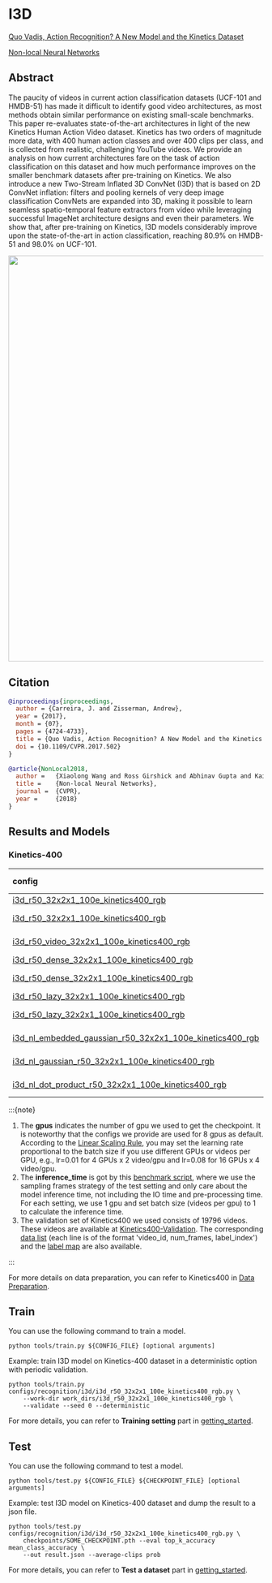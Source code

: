 # I3D

[Quo Vadis, Action Recognition? A New Model and the Kinetics Dataset](https://openaccess.thecvf.com/content_cvpr_2017/html/Carreira_Quo_Vadis_Action_CVPR_2017_paper.html)

[Non-local Neural Networks](https://openaccess.thecvf.com/content_cvpr_2018/html/Wang_Non-Local_Neural_Networks_CVPR_2018_paper.html)

<!-- [ALGORITHM] -->

## Abstract

<!-- [ABSTRACT] -->

The paucity of videos in current action classification datasets (UCF-101 and HMDB-51) has made it difficult to identify good video architectures, as most methods obtain similar performance on existing small-scale benchmarks. This paper re-evaluates state-of-the-art architectures in light of the new Kinetics Human Action Video dataset. Kinetics has two orders of magnitude more data, with 400 human action classes and over 400 clips per class, and is collected from realistic, challenging YouTube videos. We provide an analysis on how current architectures fare on the task of action classification on this dataset and how much performance improves on the smaller benchmark datasets after pre-training on Kinetics. We also introduce a new Two-Stream Inflated 3D ConvNet (I3D) that is based on 2D ConvNet inflation: filters and pooling kernels of very deep image classification ConvNets are expanded into 3D, making it possible to learn seamless spatio-temporal feature extractors from video while leveraging successful ImageNet architecture designs and even their parameters. We show that, after pre-training on Kinetics, I3D models considerably improve upon the state-of-the-art in action classification, reaching 80.9% on HMDB-51 and 98.0% on UCF-101.

<!-- [IMAGE] -->
<div align=center>
<img src="https://user-images.githubusercontent.com/34324155/143043624-1944704a-5d3e-4a3f-b258-1505c49f6092.png" width="800"/>
</div>

## Citation

```BibTeX
@inproceedings{inproceedings,
  author = {Carreira, J. and Zisserman, Andrew},
  year = {2017},
  month = {07},
  pages = {4724-4733},
  title = {Quo Vadis, Action Recognition? A New Model and the Kinetics Dataset},
  doi = {10.1109/CVPR.2017.502}
}
```

<!-- [BACKBONE] -->

```BibTeX
@article{NonLocal2018,
  author =   {Xiaolong Wang and Ross Girshick and Abhinav Gupta and Kaiming He},
  title =    {Non-local Neural Networks},
  journal =  {CVPR},
  year =     {2018}
}
```

## Results and Models

### Kinetics-400

|config | resolution | gpus | backbone |pretrain| top1 acc| top5 acc | inference_time(video/s) | gpu_mem(M)| ckpt | log| json|
|:--|:--:|:--:|:--:|:--:|:--:|:--:|:--:|:--:|:--:|:--:|:--:|
|[i3d_r50_32x2x1_100e_kinetics400_rgb](/configs/recognition/i3d/i3d_r50_32x2x1_100e_kinetics400_rgb.py) |340x256|8| ResNet50|ImageNet |72.68|90.78|1.7 (320x3 frames)| 5170|[ckpt](https://download.openmmlab.com/mmaction/recognition/i3d/i3d_r50_32x2x1_100e_kinetics400_rgb/i3d_r50_32x2x1_100e_kinetics400_rgb_20200614-c25ef9a4.pth) | [log](https://download.openmmlab.com/mmaction/recognition/i3d/i3d_r50_32x2x1_100e_kinetics400_rgb/20200614_060456.log)| [json](https://download.openmmlab.com/mmaction/recognition/i3d/i3d_r50_32x2x1_100e_kinetics400_rgb/20200614_060456.log.json)|
|[i3d_r50_32x2x1_100e_kinetics400_rgb](/configs/recognition/i3d/i3d_r50_32x2x1_100e_kinetics400_rgb.py) |short-side 256|8| ResNet50|ImageNet | 73.27|90.92|x|5170|[ckpt](https://download.openmmlab.com/mmaction/recognition/i3d/i3d_r50_256p_32x2x1_100e_kinetics400_rgb/i3d_r50_256p_32x2x1_100e_kinetics400_rgb_20200801-7d9f44de.pth)|[log](https://download.openmmlab.com/mmaction/recognition/i3d/i3d_r50_256p_32x2x1_100e_kinetics400_rgb/20200725_031555.log)|[json](https://download.openmmlab.com/mmaction/recognition/i3d/i3d_r50_256p_32x2x1_100e_kinetics400_rgb/20200725_031555.log.json)|
|[i3d_r50_video_32x2x1_100e_kinetics400_rgb](/configs/recognition/i3d/i3d_r50_video_32x2x1_100e_kinetics400_rgb.py)|short-side 256p|8| ResNet50 |ImageNet|72.85 |90.75 |x|5170|[ckpt](https://download.openmmlab.com/mmaction/recognition/i3d/i3d_r50_video_32x2x1_100e_kinetics400_rgb/i3d_r50_video_32x2x1_100e_kinetics400_rgb_20200826-e31c6f52.pth)|[log](https://download.openmmlab.com/mmaction/recognition/i3d/i3d_r50_video_32x2x1_100e_kinetics400_rgb/20200706_143014.log)|[json](https://download.openmmlab.com/mmaction/recognition/i3d/i3d_r50_video_32x2x1_100e_kinetics400_rgb/20200706_143014.log.json)|
|[i3d_r50_dense_32x2x1_100e_kinetics400_rgb](/configs/recognition/i3d/i3d_r50_dense_32x2x1_100e_kinetics400_rgb.py) |340x256|8x2| ResNet50| ImageNet|72.77|90.57|1.7 (320x3 frames)| 5170| [ckpt](https://download.openmmlab.com/mmaction/recognition/i3d/i3d_r50_dense_32x2x1_100e_kinetics400_rgb/i3d_r50_dense_32x2x1_100e_kinetics400_rgb_20200616-2bbb4361.pth) | [log](https://download.openmmlab.com/mmaction/recognition/i3d/i3d_r50_dense_32x2x1_100e_kinetics400_rgb/20200616_230011.log)| [json](https://download.openmmlab.com/mmaction/recognition/i3d/i3d_r50_dense_32x2x1_100e_kinetics400_rgb/20200616_230011.log.json)|
|[i3d_r50_dense_32x2x1_100e_kinetics400_rgb](/configs/recognition/i3d/i3d_r50_dense_32x2x1_100e_kinetics400_rgb.py) |short-side 256|8| ResNet50| ImageNet|73.48|91.00|x| 5170| [ckpt](https://download.openmmlab.com/mmaction/recognition/i3d/i3d_r50_dense_256p_32x2x1_100e_kinetics400_rgb/i3d_r50_dense_256p_32x2x1_100e_kinetics400_rgb_20200725-24eb54cc.pth)|[log](https://download.openmmlab.com/mmaction/recognition/i3d/i3d_r50_dense_256p_32x2x1_100e_kinetics400_rgb/20200725_031604.log)|[json](https://download.openmmlab.com/mmaction/recognition/i3d/i3d_r50_dense_256p_32x2x1_100e_kinetics400_rgb/20200725_031604.log.json)|
|[i3d_r50_lazy_32x2x1_100e_kinetics400_rgb](/configs/recognition/i3d/i3d_r50_lazy_32x2x1_100e_kinetics400_rgb.py) |340x256|8| ResNet50 |ImageNet|72.32|90.72|1.8 (320x3 frames)| 5170| [ckpt](https://download.openmmlab.com/mmaction/recognition/i3d/i3d_r50_fast_32x2x1_100e_kinetics400_rgb/i3d_r50_fast_32x2x1_100e_kinetics400_rgb_20200612-000e4d2a.pth) | [log](https://download.openmmlab.com/mmaction/recognition/i3d/i3d_r50_fast_32x2x1_100e_kinetics400_rgb/20200612_233836.log)| [json](https://download.openmmlab.com/mmaction/recognition/i3d/i3d_r50_fast_32x2x1_100e_kinetics400_rgb/20200612_233836.log.json)|
|[i3d_r50_lazy_32x2x1_100e_kinetics400_rgb](/configs/recognition/i3d/i3d_r50_lazy_32x2x1_100e_kinetics400_rgb.py) |short-side 256|8| ResNet50| ImageNet|73.24|90.99|x| 5170| [ckpt](https://download.openmmlab.com/mmaction/recognition/i3d/i3d_r50_fast_256p_32x2x1_100e_kinetics400_rgb/i3d_r50_fast_256p_32x2x1_100e_kinetics400_rgb_20200817-4e90d1d5.pth)| [log](https://download.openmmlab.com/mmaction/recognition/i3d/i3d_r50_fast_256p_32x2x1_100e_kinetics400_rgb/20200725_031457.log) | [json](https://download.openmmlab.com/mmaction/recognition/i3d/i3d_r50_fast_256p_32x2x1_100e_kinetics400_rgb/20200725_031457.log.json) |
|[i3d_nl_embedded_gaussian_r50_32x2x1_100e_kinetics400_rgb](/configs/recognition/i3d/i3d_nl_embedded_gaussian_r50_32x2x1_100e_kinetics400_rgb.py)|short-side 256p|8x4| ResNet50 |ImageNet|74.71|91.81|x|6438|[ckpt](https://download.openmmlab.com/mmaction/recognition/i3d/i3d_nl_embedded_gaussian_r50_32x2x1_100e_kinetics400_rgb/i3d_nl_embedded_gaussian_r50_32x2x1_100e_kinetics400_rgb_20200813-6e6aef1b.pth)|[log](https://download.openmmlab.com/mmaction/recognition/i3d/i3d_nl_embedded_gaussian_r50_32x2x1_100e_kinetics400_rgb/20200813_034054.log)|[json](https://download.openmmlab.com/mmaction/recognition/i3d/i3d_nl_embedded_gaussian_r50_32x2x1_100e_kinetics400_rgb/20200813_034054.log.json)|
|[i3d_nl_gaussian_r50_32x2x1_100e_kinetics400_rgb](/configs/recognition/i3d/i3d_nl_gaussian_r50_32x2x1_100e_kinetics400_rgb.py)|short-side 256p|8x4| ResNet50 |ImageNet|73.37|91.26|x|4944|[ckpt](https://download.openmmlab.com/mmaction/recognition/i3d/i3d_nl_gaussian_r50_32x2x1_100e_kinetics400_rgb/i3d_nl_gaussian_r50_32x2x1_100e_kinetics400_rgb_20200815-17f84aa2.pth)|[log](https://download.openmmlab.com/mmaction/recognition/i3d/i3d_nl_gaussian_r50_32x2x1_100e_kinetics400_rgb/20200813_034909.log)|[json](https://download.openmmlab.com/mmaction/recognition/i3d/i3d_nl_gaussian_r50_32x2x1_100e_kinetics400_rgb/20200813_034909.log.json)|
|[i3d_nl_dot_product_r50_32x2x1_100e_kinetics400_rgb](/configs/recognition/i3d/i3d_nl_dot_product_r50_32x2x1_100e_kinetics400_rgb.py)|short-side 256p|8x4| ResNet50 |ImageNet|73.92|91.59|x|4832|[ckpt](https://download.openmmlab.com/mmaction/recognition/i3d/i3d_nl_dot_product_r50_32x2x1_100e_kinetics400_rgb/i3d_nl_dot_product_r50_32x2x1_100e_kinetics400_rgb_20200814-7c30d5bb.pth)|[log](https://download.openmmlab.com/mmaction/recognition/i3d/i3d_nl_dot_product_r50_32x2x1_100e_kinetics400_rgb/20200814_044208.log)|[json](https://download.openmmlab.com/mmaction/recognition/i3d/i3d_nl_dot_product_r50_32x2x1_100e_kinetics400_rgb/20200814_044208.log.json)|

:::{note}

1. The **gpus** indicates the number of gpu we used to get the checkpoint. It is noteworthy that the configs we provide are used for 8 gpus as default.
   According to the [Linear Scaling Rule](https://arxiv.org/abs/1706.02677), you may set the learning rate proportional to the batch size if you use different GPUs or videos per GPU,
   e.g., lr=0.01 for 4 GPUs x 2 video/gpu and lr=0.08 for 16 GPUs x 4 video/gpu.
2. The **inference_time** is got by this [benchmark script](/tools/analysis/benchmark.py), where we use the sampling frames strategy of the test setting and only care about the model inference time, not including the IO time and pre-processing time. For each setting, we use 1 gpu and set batch size (videos per gpu) to 1 to calculate the inference time.
3. The validation set of Kinetics400 we used consists of 19796 videos. These videos are available at [Kinetics400-Validation](https://mycuhk-my.sharepoint.com/:u:/g/personal/1155136485_link_cuhk_edu_hk/EbXw2WX94J1Hunyt3MWNDJUBz-nHvQYhO9pvKqm6g39PMA?e=a9QldB). The corresponding [data list](https://download.openmmlab.com/mmaction/dataset/k400_val/kinetics_val_list.txt) (each line is of the format 'video_id, num_frames, label_index') and the [label map](https://download.openmmlab.com/mmaction/dataset/k400_val/kinetics_class2ind.txt) are also available.

:::

For more details on data preparation, you can refer to Kinetics400 in [Data Preparation](/docs/data_preparation.md).

## Train

You can use the following command to train a model.

```shell
python tools/train.py ${CONFIG_FILE} [optional arguments]
```

Example: train I3D model on Kinetics-400 dataset in a deterministic option with periodic validation.

```shell
python tools/train.py configs/recognition/i3d/i3d_r50_32x2x1_100e_kinetics400_rgb.py \
    --work-dir work_dirs/i3d_r50_32x2x1_100e_kinetics400_rgb \
    --validate --seed 0 --deterministic
```

For more details, you can refer to **Training setting** part in [getting_started](/docs/getting_started.md#training-setting).

## Test

You can use the following command to test a model.

```shell
python tools/test.py ${CONFIG_FILE} ${CHECKPOINT_FILE} [optional arguments]
```

Example: test I3D model on Kinetics-400 dataset and dump the result to a json file.

```shell
python tools/test.py configs/recognition/i3d/i3d_r50_32x2x1_100e_kinetics400_rgb.py \
    checkpoints/SOME_CHECKPOINT.pth --eval top_k_accuracy mean_class_accuracy \
    --out result.json --average-clips prob
```

For more details, you can refer to **Test a dataset** part in [getting_started](/docs/getting_started.md#test-a-dataset).
